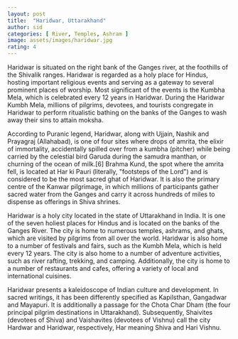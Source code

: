 ```yaml
---
layout: post
title:  "Haridwar, Uttarakhand"
author: sid
categories: [ River, Temples, Ashram ]
image: assets/images/haridwar.jpg
rating: 4
---
```

Haridwar is situated on the right bank of the Ganges river, at the foothills of the Shivalik ranges. Haridwar is regarded as a holy place for Hindus, hosting important religious events and serving as a gateway to several prominent places of worship. Most significant of the events is the Kumbha Mela, which is celebrated every 12 years in Haridwar. During the Haridwar Kumbh Mela, millions of pilgrims, devotees, and tourists congregate in Haridwar to perform ritualistic bathing on the banks of the Ganges to wash away their sins to attain moksha.

According to Puranic legend, Haridwar, along with Ujjain, Nashik and Prayagraj (Allahabad), is one of four sites where drops of amrita, the elixir of immortality, accidentally spilled over from a kumbha (pitcher) while being carried by the celestial bird Garuda during the samudra manthan, or churning of the ocean of milk.[6] Brahma Kund, the spot where the amrita fell, is located at Har ki Pauri (literally, "footsteps of the Lord") and is considered to be the most sacred ghat of Haridwar. It is also the primary centre of the Kanwar pilgrimage, in which millions of participants gather sacred water from the Ganges and carry it across hundreds of miles to dispense as offerings in Shiva shrines.

Haridwar is a holy city located in the state of Uttarakhand in India. It is one of the seven holiest places for Hindus and is located on the banks of the Ganges River. The city is home to numerous temples, ashrams, and ghats, which are visited by pilgrims from all over the world. Haridwar is also home to a number of festivals and fairs, such as the Kumbh Mela, which is held every 12 years. The city is also home to a number of adventure activities, such as river rafting, trekking, and camping. Additionally, the city is home to a number of restaurants and cafes, offering a variety of local and international cuisines.

Haridwar presents a kaleidoscope of Indian culture and development. In sacred writings, it has been differently specified as Kapilsthan, Gangadwar and Mayapuri. It is additionally a passage for the Chota Char Dham (the four principal pilgrim destinations in Uttarakhand). Subsequently, Shaivites (devotees of Shiva) and Vaishavites (devotees of Vishnu) call the city Hardwar and Haridwar, respectively, Har meaning Shiva and Hari Vishnu.


<div class="pa-carousel-widget" style="width:100%; height:480px; display:none;"
  data-link="https://www.holidify.com/places/haridwar/sightseeing-and-things-to-do.html"
  data-title="Haridwar, Uttarakhand"
  data-description="Temples clicked during Haridwar visit"
  data-delay="3">
  <object data="https://lh3.googleusercontent.com/Hyi06PkdWJc6pPXPbVt9YjEXsIY184NbIIbLSEUB3263PZkJ9lkkQtngTy3fic-80zD1VF8zmwsK7S-x1hD5n8yx0DyB-cvn5OXpjjeNbYEpVWncl2FMs91Rcw59N5PmpVBJXX_HAXA=w1920-h1080"></object>
  <object data="https://lh3.googleusercontent.com/kds6lz9V169G49pr3-b897hAG4s711tTzh9GIRjuH0hftusaWnr-eY3j4_GPHu2kNnutXMUbyIDeetMTWS0Gkzb3fzlHf_JeDa_VTb6yVswflm9UipT83HOmNi80GIHat0hmXB4TYiY=w1920-h1080"></object>
  <object data="https://lh3.googleusercontent.com/QVAT_nQYDrh6GUUB_CWiQft_epVlevVMOn6Kc5wn5PI01S0xasyDV2j23H8sECenWvZJ8idS0poSZY_l7vHMGrKcsOhYe4I9GjJfkzl8z9jxPTnMpAbcb3Sy3rT4KDKrnbHPC3FMA6I=w1920-h1080"></object>
  <object data="https://lh3.googleusercontent.com/um8MkXoronlWnPAOeEc8bMhls1erSuAr6mfE3RxBM_5MAIdAFSfc4CL40Ol4vEYrOsEm3p7se7dC8pBaWvBXCTRriMABK1JZ2k-7NX8__9psC1obh4kcW5Epl7_kgl0ENuhYO3hVynY=w1920-h1080"></object>
  <object data="https://lh3.googleusercontent.com/GYAMLMnvCSVg0sNSAhO6fY1nEsx4tiN8-fU9iXFJPlYcugApkH7wuolJzNuH-moLb0HMnvCicoyxd3SNTQBf8FcMcuwtYpGJ_qpv6q1lV7KBZOhsGMzEttJGzMJ5-fk8D13U66yKjtk=w1920-h1080"></object>
  <object data="https://lh3.googleusercontent.com/K5Sr3HrUfNSogtaeQxj2kkQmpifVmbG2MtTikiZW5g6vDW0LXYGR5j6yy2H6LDBgdEmQlX2is22Q3pZcW_vPyeqT8MTLBXnisGAeD-P7qPVts6pkoWk0mFLjwh3CMtxjvaJeeyUlDv0=w1920-h1080"></object>
  <object data="https://lh3.googleusercontent.com/fA-Ue3XrAOY1BwO1pIwco-neAwSQSIkghuqHpbwVo9vhAaX5hyGkHAhG5PhwwwG189sii-zfYMFdWNLYq3f8FCwN74jcvxmOdZTWQkBQ7zK-AbwkwziPVVyGgjiV9G5mEWMdoXPBy4c=w1920-h1080"></object>
  <object data="https://lh3.googleusercontent.com/zXn5khn2hjOZxJ4R0SUYKOeDkRawti3uTXVjGTZPbRVUmLlseGE6UjJy3AxJMXBUOcDnMvPMBeQiYQPCJTLyoPnNy8wWlSSj0l3VKXzAkbpWISQRzZsfjprBW8eAB51jyKVFfaEmlTQ=w1920-h1080"></object>
  <object data="https://lh3.googleusercontent.com/oKy4RPygn3-sWPezc7FwP3snx-IFtZ3-cs_TiD9QHaZhT3md9LIkgRu2XRshHZRhbLHAkmAvNV9jN4h_AgqnTw0FTvY6jmJ_NdqCLdQZ8fmVFX9Ggc3TKfQy-dHpr9OktwgCNTnxod0=w1920-h1080"></object>
  <object data="https://lh3.googleusercontent.com/TM2VmpKufTxLMoX8iKvQm_LGruMFEX2SDxXbnzLc4p6fCKIT8ukjsQ3lCUXM6oAXxmM6RzXJ4E92Bx6YmgMikPpefHvE_BogZWhPCVyX7j4Ef3RBceei7paBXOmM-eiGiFaw4xVPoKo=w1920-h1080"></object>
  <object data="https://lh3.googleusercontent.com/wJzTOBNPNHjHjawNAPuh2FdjauMmA3_DeJluYXgy97IL8cSknu_GekiFCVv2O3cBX3gw_Zy86S7J_UNkycIznaRGOxN_aq-AzmDo10I4-A5z9FgTfuLXmJZ-Uc7t4-mX4bNXUt8rL4k=w1920-h1080"></object>
  <object data="https://lh3.googleusercontent.com/IsbSYrGYNUc_xXqrZbi_WDaJBEShFcMprYlavZmbpFUaaeZfsvhgL96s3Fucli0qRKw6bEwss-19aAhRwxDQjSIYV6X6Lc0BVcxtzfjK9i27KrTcFWdOSG21gPaEd0nopfpRwe-sWrE=w1920-h1080"></object>
  <object data="https://lh3.googleusercontent.com/6xjvoR6_-wZgvnSepQo_LowO9rM168gR15D_MBerkBpWxVbL3u0YW-Lk9c6MGnXm_SJmt-L6ElyXBnk3dVxgYmfidaOsKBmgZ_pGqTcIvYC8V5JEf95aA9DZHmvDkeyK5mQCmG8SSL0=w1920-h1080"></object>
  <object data="https://lh3.googleusercontent.com/MSW8Am9JWPEyO4dK5YtSKP-1RUhm8_gME4REobujsNDELGt3adfJ1Hl1X0LuPoD-2dXcexaWlioWA6Oq0lsY9i7Q87WgTke-GBC0_OrSv9_ENfGrL54eosOjSgE9MHtKS3rLHd3Yhb8=w1920-h1080"></object>
  <object data="https://lh3.googleusercontent.com/wNycJNTd8tjUHFhgg-74OOg1GDYqepiKEwkzKt8FpTzCI9GAb0UgHiruc5BKByU9b4udx1RF3DNXhPXCw3_tn9KpbOS3gTBE1RgzjrSUFyWx6c37STqXFK2F0xiVddw4QbY0UnY227U=w1920-h1080"></object>
  <object data="https://lh3.googleusercontent.com/AgFuErr9se01und1VI3z97xsWLBaWSwP79-rHJGJSeeJTrllASLTVyP8RhEKa2NFnaMcfpRIrRUXiTjXbHy5DfdNMm5HXv1VvpYY-_AomJ2apbP7jRkWYscSP3laoI5IGd760GwnKi0=w1920-h1080"></object>
  <object data="https://lh3.googleusercontent.com/s5lnbtWBVJ1JEujVkLfdvazXBqYoo_z7EQYIvZpoBrIFHC4FZM29tr-Gh-wb1Hd7vwznYU5z5kYGzBC0Cq7kB-gpiy70TiG8sNC5aU62AVvffyyC76J9zjApWkUTkw4ugRp_Gxww-sk=w1920-h1080"></object>
  <object data="https://lh3.googleusercontent.com/3Bhc2nyirBLDcKcungWWiZZuPlpE0rh15jSVYx6wWocSQs0kzvhHgFIb1WJ884sd3LlWIBBvO7VGLi2AY0A5Bp8CIUKnmA6pIP4xbOpB5DJI-M14w-1V5L93ygjG1j3rsytsHNya0jA=w1920-h1080"></object>
  <object data="https://lh3.googleusercontent.com/KzmqKhlcFRSs2OMwjAimUnVBA3ZyuXkZab0c_7McxYiaP2pmC5zqk_jhYJkqOnCZKRx8XsTqSgRoOeZL21ANvRlF8tVLvq_N5HFYk6cs8yC667GFkBnJnGxdZHuOsjsTrWtdv6rORls=w1920-h1080"></object>
</div>

